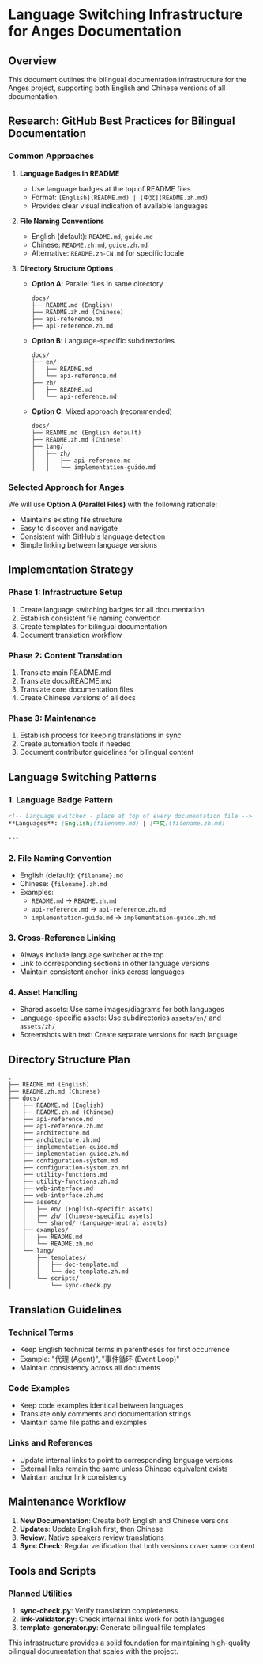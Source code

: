 # Language Switching Infrastructure for Anges Documentation

## Overview

This document outlines the bilingual documentation infrastructure for the Anges project, supporting both English and Chinese versions of all documentation.

## Research: GitHub Best Practices for Bilingual Documentation

### Common Approaches

1. **Language Badges in README**
   - Use language badges at the top of README files
   - Format: `[English](README.md) | [中文](README.zh.md)`
   - Provides clear visual indication of available languages

2. **File Naming Conventions**
   - English (default): `README.md`, `guide.md`
   - Chinese: `README.zh.md`, `guide.zh.md`
   - Alternative: `README.zh-CN.md` for specific locale

3. **Directory Structure Options**
   - **Option A**: Parallel files in same directory
     ```
     docs/
     ├── README.md (English)
     ├── README.zh.md (Chinese)
     ├── api-reference.md
     ├── api-reference.zh.md
     ```
   - **Option B**: Language-specific subdirectories
     ```
     docs/
     ├── en/
     │   ├── README.md
     │   └── api-reference.md
     ├── zh/
     │   ├── README.md
     │   └── api-reference.md
     ```
   - **Option C**: Mixed approach (recommended)
     ```
     docs/
     ├── README.md (English default)
     ├── README.zh.md (Chinese)
     ├── lang/
     │   ├── zh/
     │   │   ├── api-reference.md
     │   │   └── implementation-guide.md
     ```

### Selected Approach for Anges

We will use **Option A (Parallel Files)** with the following rationale:
- Maintains existing file structure
- Easy to discover and navigate
- Consistent with GitHub's language detection
- Simple linking between language versions

## Implementation Strategy

### Phase 1: Infrastructure Setup
1. Create language switching badges for all documentation
2. Establish consistent file naming convention
3. Create templates for bilingual documentation
4. Document translation workflow

### Phase 2: Content Translation
1. Translate main README.md
2. Translate docs/README.md
3. Translate core documentation files
4. Create Chinese versions of all docs

### Phase 3: Maintenance
1. Establish process for keeping translations in sync
2. Create automation tools if needed
3. Document contributor guidelines for bilingual content

## Language Switching Patterns

### 1. Language Badge Pattern
```markdown
<!-- Language switcher - place at top of every documentation file -->
**Languages**: [English](filename.md) | [中文](filename.zh.md)

---
```

### 2. File Naming Convention
- English (default): `{filename}.md`
- Chinese: `{filename}.zh.md`
- Examples:
  - `README.md` → `README.zh.md`
  - `api-reference.md` → `api-reference.zh.md`
  - `implementation-guide.md` → `implementation-guide.zh.md`

### 3. Cross-Reference Linking
- Always include language switcher at the top
- Link to corresponding sections in other language versions
- Maintain consistent anchor links across languages

### 4. Asset Handling
- Shared assets: Use same images/diagrams for both languages
- Language-specific assets: Use subdirectories `assets/en/` and `assets/zh/`
- Screenshots with text: Create separate versions for each language

## Directory Structure Plan

```
.
├── README.md (English)
├── README.zh.md (Chinese)
├── docs/
│   ├── README.md (English)
│   ├── README.zh.md (Chinese)
│   ├── api-reference.md
│   ├── api-reference.zh.md
│   ├── architecture.md
│   ├── architecture.zh.md
│   ├── implementation-guide.md
│   ├── implementation-guide.zh.md
│   ├── configuration-system.md
│   ├── configuration-system.zh.md
│   ├── utility-functions.md
│   ├── utility-functions.zh.md
│   ├── web-interface.md
│   ├── web-interface.zh.md
│   ├── assets/
│   │   ├── en/ (English-specific assets)
│   │   ├── zh/ (Chinese-specific assets)
│   │   └── shared/ (Language-neutral assets)
│   ├── examples/
│   │   ├── README.md
│   │   └── README.zh.md
│   └── lang/
│       ├── templates/
│       │   ├── doc-template.md
│       │   └── doc-template.zh.md
│       └── scripts/
│           └── sync-check.py
```

## Translation Guidelines

### Technical Terms
- Keep English technical terms in parentheses for first occurrence
- Example: "代理 (Agent)", "事件循环 (Event Loop)"
- Maintain consistency across all documents

### Code Examples
- Keep code examples identical between languages
- Translate only comments and documentation strings
- Maintain same file paths and examples

### Links and References
- Update internal links to point to corresponding language versions
- External links remain the same unless Chinese equivalent exists
- Maintain anchor link consistency

## Maintenance Workflow

1. **New Documentation**: Create both English and Chinese versions
2. **Updates**: Update English first, then Chinese
3. **Review**: Native speakers review translations
4. **Sync Check**: Regular verification that both versions cover same content

## Tools and Scripts

### Planned Utilities
1. **sync-check.py**: Verify translation completeness
2. **link-validator.py**: Check internal links work for both languages
3. **template-generator.py**: Generate bilingual file templates

This infrastructure provides a solid foundation for maintaining high-quality bilingual documentation that scales with the project.